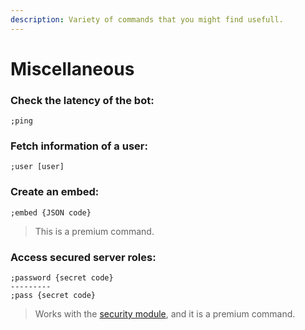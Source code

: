 ```yaml
---
description: Variety of commands that you might find usefull.
---
```


# Miscellaneous

### Check the latency of the bot:

```text
;ping
```

### Fetch information of a user:

```text
;user [user]
```

### Create an embed:

```text
;embed {JSON code}
```

> This is a premium command.

### Access secured server roles:

```text
;password {secret code}
---------
;pass {secret code}
```

> Works with the [security module](../configuration/modules/security.md), and it is a premium command.

